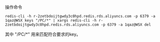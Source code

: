 操作命令

`redis-cli -h r-2zetbdoijtgwdy3c0hpd.redis.rds.aliyuncs.com -p 6379 -a 1qaz@WSX keys "/PC/*" | xargs redis-cli -h r-2zetbdoijtgwdy3c0hpd.redis.rds.aliyuncs.com -p 6379 -a 1qaz@WSX del`

其中 "/PC/*" 用来匹配符合要求的key。